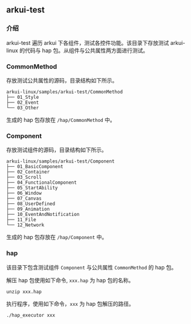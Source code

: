 ## arkui-test

### 介绍
arkui-test 遍历 arkui 下各组件，测试各控件功能。该目录下存放测试 arkui-linux 的代码与 hap 包。从组件与公共属性两方面进行测试。

### CommonMethod
存放测试公共属性的源码，目录结构如下所示。
```
arkui-linux/samples/arkui-test/CommonMethod
├── 01_Style
├── 02_Event
└── 03_Other
```
生成的 hap 包存放在 `/hap/CommonMethod` 中。

### Component
存放测试组件的源码，目录结构如下所示。
```
arkui-linux/samples/arkui-test/Component
├── 01_BasicComponent
├── 02_Container
├── 03_Scroll
├── 04_FunctionalComponent
├── 05_StartAbility
├── 06_Window
├── 07_Canvas
├── 08_UserDefined
├── 09_Animation
├── 10_EventAndNotification
├── 11_File
└── 12_Network
```
生成的 hap 包存放在 `/hap/Component` 中。

### hap
该目录下包含测试组件 `Component` 与公共属性 `CommonMethod` 的 hap 包。

解压 hap 包使用如下命令, `xxx.hap` 为 hap 包的名称。

```
unzip xxx.hap
```

执行程序，使用如下命令，`xxx` 为 hap 包解压的路径。
```
./hap_executor xxx
```